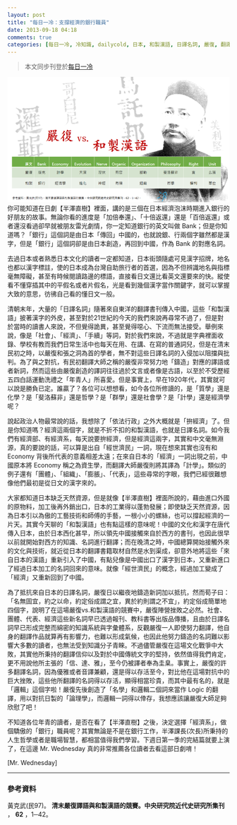 ```yaml
---
layout: post
title: "每日一冷：支撐經濟的銀行職員"
date: 2013-09-18 04:18
comments: true
categories: [每日一冷, 冷知識, dailycold, 日本, 和製漢語, 日譯名詞, 嚴復, 翻譯]
---
```


> 本文同步刊登於[每日一冷](https://www.facebook.com/photo.php?fbid=533554610050280&set=a.413366638735745.91782.413364295402646&type=1&theater "#299#～本日冷知識～ 你知道嗎？【銀行與經濟學】")

![daily_cold0918.png](/assets/img/2013/goUKWTBRNOc9VMhAf03z_daily_cold0918.png)
你可能知道在日劇【半澤直樹】裡面，講的是三個在日本經濟泡沫時期進入銀行的好朋友的故事。無論你看的進度是「加倍奉還」、「十倍返還」還是「百倍返還」或者還沒看過卻早就被朋友雷光劇情，你一定知道銀行的英文叫做 Bank；但是你知道嗎？「銀行」這個詞是由日本「傳回」中國的，也就說銀、行兩個字雖然都是漢字，但是「銀行」這個詞卻是由日本創造，再回到中國，作為 Bank 的對應名詞。

去過日本或者熟悉日本文化的讀者一定都知道，日本街頭隨處可見漢字招牌，地名也都以漢字標註，使的日本成為台灣自助旅行者的首選，因為不但辨識地名與指標毫無障礙，甚至有時候閱讀路邊的標語，直接看日文還比看英文還要來的快。縱使看不懂穿插其中的平假名或者片假名，光是看到幾個漢字當作關鍵字，就可以掌握大致的意思，彷彿自己看的懂日文一般。
<!--more-->
清朝末年，大量的「日譯名詞」隨著來自東洋的翻譯書刊傳入中國，這些「和製漢語」披著漢字的外皮，甚至對於21世紀的今天的我們來說再尋常不過了，但是對於當時的讀書人來說，不但覺得詭異，甚至覺得噁心、下流而無法接受。舉例來說，像是「社會」、「經濟」、「手續」等詞，對於我們來說，不過就是字典裡面收錄、學校有教而我們日常生活中也每天在用、在講、在寫的普通詞兒，但是在清末民初之時，以嚴復和張之洞為首的學者，無不對這些日譯名詞的入侵加以阻擋與批判。為了與之對抗，有民初翻譯大師之稱的嚴復非常努力地「鑄造」對應的譯語或者新詞，然而這些由嚴復創造的譯詞往往過於文言或者像是古語，以至於不受歷經五四白話運動洗禮之「年青人」所喜愛。但是事實上，早在1920年代，其實就可以說是勝負已定。誰贏了？各位可以想想看，如今各位所修讀的，是「質學」還是化學？是「斐洛蘇非」還是哲學？是「群學」還是社會學？是「計學」還是經濟學呢？

說起政治人物最常說的話，我想除了「依法行政」之外大概就是「拚經濟」了。但是你知道嗎？經濟這兩個字，就是不折不扣的和製漢語，也就是日譯名詞。如今我們有經濟部、有經濟系，每天說要拚經濟，但是經濟這兩字，其實和中文毫無淵源，真的要說的話，可以算是出自「經世濟民」一詞，現在想來其實也沒有和 Economy 背後所代表的意義相差太遠；在來自日本的「經濟」一詞出現之前，中國原本將 Economy 稱之為資生學，而翻譯大師嚴復則將其譯為「計學」。類似的例子還有「團體」、「組織」、「膨脹」、「代表」，這些尋常的字眼，我們已經很難想像他們最初是從日文的漢字來的。

大家都知道日本缺乏天然資源，但是就像【半澤直樹】裡面所說的，藉由進口外國的原物料，加工後再外銷出口，日本的工業得以蓬勃發展；即使缺乏天然資源，因為日本引以為傲的工藝技術和師傅的手藝，一根小小的螺絲，也可以撐起經濟的一片天。其實今天聊的「和製漢語」也有點這樣的意味呢！中國的文化和漢字在唐代傳入日本，由於日本西化甚早，所以領先中國接觸來自於西方的書刊，也因此很早以前就開始對西方的知識、名詞進行翻譯；而在晚清之時，中國總算開始接觸外來的文化與技術，就近從日本的翻譯書籍取材自然是水到渠成，卻意外地將這些「來自日本的漢語」重新引入了中國，有點兒像是中國出口了漢字到日本，又重新進口了經過日本加工的名詞回來的意味。就像「經世濟民」的概念，經過加工變成了「經濟」又重新回到了中國。

為了抵抗來自日本的日譯名詞，嚴復日以繼夜地鑄造新詞加以抵抗，然而荀子曰：「名無固宜，約之以命，約定俗成謂之宜，異於約則謂之不宜」，約定俗成簡單地四個字，說明了在這場嚴復vs.和製漢語的競賽中，嚴復陣營挫敗之必然。社會、團體、代表、經濟這些新名詞早已透過報刊、教科書等出版品傳播，且由於日譯名詞早已形成完整而綿密的知識系統與字彙體系，反觀嚴復一人即使努力翻譯，他自身的翻譯作品就算再有影響力，也難以形成氣候，也因此他努力鑄造的名詞難以影響大多數的讀者，也無法受到知識分子青睞。不過儘管嚴復在這場文化戰爭中大敗，其實他所秉持的翻譯信仰以及對於中國傳統文字的堅持，依然值得我們肯定，更不用說他所主張的「信、達、雅」，至今仍被譯者奉為圭臬。事實上，嚴復的許多翻譯名詞，因為優雅或者音譯兼顧，還是得以存活至今，對比他在這場對抗中的巨大挫敗，這些他所翻譯的名詞得以存活，顯得相當珍貴，而其中最有名的，就是「邏輯」這個字啦！嚴復先後創造了「名學」和邏輯二個詞來當作 Logic 的翻譯，用以對抗日製的「論理學」，而邏輯一詞得以倖存，我想應該讓嚴復大師足夠欣慰了吧！

不知道各位年青的讀者，是否在看了【半澤直樹】之後，決定選擇「經濟系」，做個驕傲的「銀行」職員呢？其實無論是不是在銀行工作，半澤課長(次長)所秉持的人生哲學或者是職場智慧，都相當值得我們學習。下週日第一季的完結篇就要上演了，在這邊 Mr. Wednesday 真的非常推薦各位讀者去看這部日劇唷！

[Mr. Wednesday]

------
### 參考資料
黃克武(民97)。 **清末嚴復譯語與和製漢語的競賽。中央研究院近代史研究所集刊** ， **62** ，1─42。
